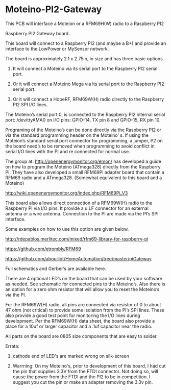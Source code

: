 # Moteino-PI2-Gateway
This PCB will interface a Moteion or a RFM69H(W) radio to a Raspberry PI2

Raspberry PI2 Gateway board.

This board will connect to a Raspberry PI2 (and maybe a B+) and provide an interface to the LowPower or MySensor network.

The board is approximately 2.1 x 2.75in, in size and has three basic options.

1)	It will connect a Moteino via its serial port to the Raspberry PI2 serial port.

2)	Or it will connect a Moteino Mega via its serial port to the Raspberry PI2 serial port.

3)	Or it will connect a HopeRF, RFM69W(H) radio directly to the Raspberry PI2 SPI I/O lines.

The Moteino’s serial port 0, is connected to the Raspberry PI2 internal serial port: /dev/ttyAMA0 on I/O pins: GPIO-14, TX pin 8 and GPIO-15, RX pin 10. 

Programing of the Moteino’s can be done directly via the Raspberry PI2 or via the standard programming header on the Moteino’ s. If using the Moteion’s standard serial port connector for programming, a jumper, P2 on the board need’s to be removed when programming to avoid conflict in serial I/O lines with the PI and re connected for normal use.

The group at: http://openenergymonitor.org/emon/ has developed a guide on how to program the Moteino (ATmega328) directly from the Raspberry PI. They have also developed a small RFM69Pi adapter board that contain a RFM69 radio and a ATmega328. (Somewhat equivalent to this board and a Moteino)

http://wiki.openenergymonitor.org/index.php/RFM69Pi_V3

This board also allows direct connection of a RFM69W(H) radio to the Raspberry PI via I/O pins. It provide a u.LF connector for an external antenna or a wire antenna. Connection to the PI are made via the PI’s SPI interface.

Some examples on how to use this option are given below.

http://rdepablos.merlitec.com/mixed/rfm69-library-for-raspberry-pi

https://github.com/etrombly/RFM69

https://github.com/abouillot/HomeAutomation/tree/master/piGateway

Full schematics and Gerber’s are available here.

There are 4 optional LED’s on the board that can be used by your software as needed. See schematic for connected pins to the Moteino’s. Also there is an option for a zero ohm resistor that will allow you to reset the Moteino’s via the PI.

For the RFM69W(H) radio, all pins are connected via resistor of 0 to about 47 ohm (not critical) to provide some isolation from the PI’s SPI lines. These also provide a good test point for monitoring the I/O lines during development. Per the RFM69W(H)  data sheet, the board also provide a place for a 10uf or larger capacitor and a .1uf capacitor near the radio.

All parts on the board are 0805 size components that are easy to solder.

Errata:

1) cathode end of LED's are marked wrong on silk-screen

2) Warrning: On my Moteino's, prior to development of this board, I had cut the pin that supplies 3.3V from the FTDI connector. Not doing so, will cause the power from the FTDI and the PI2 to be in competition. I suggest you cut the pin or make an adapter removing the 3.3v pin.




